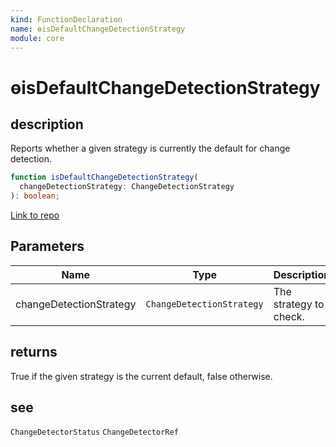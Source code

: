 ```yaml
---
kind: FunctionDeclaration
name: ɵisDefaultChangeDetectionStrategy
module: core
---
```


# ɵisDefaultChangeDetectionStrategy

## description

Reports whether a given strategy is currently the default for change detection.

```ts
function isDefaultChangeDetectionStrategy(
  changeDetectionStrategy: ChangeDetectionStrategy
): boolean;
```

[Link to repo](https://github.com/timdeschryver/angular/blob/master/packages/core/src/change_detection/constants.ts#L83-L87)

## Parameters

| Name                    | Type                      | Description            |
| ----------------------- | ------------------------- | ---------------------- |
| changeDetectionStrategy | `ChangeDetectionStrategy` | The strategy to check. |

## returns

True if the given strategy is the current default, false otherwise.

## see

`ChangeDetectorStatus`
`ChangeDetectorRef`
